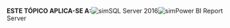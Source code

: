 **ESTE TÓPICO APLICA-SE A:**![sim](media/yes.png)SQL Server 2016![sim](media/yes.png)Power BI Report Server